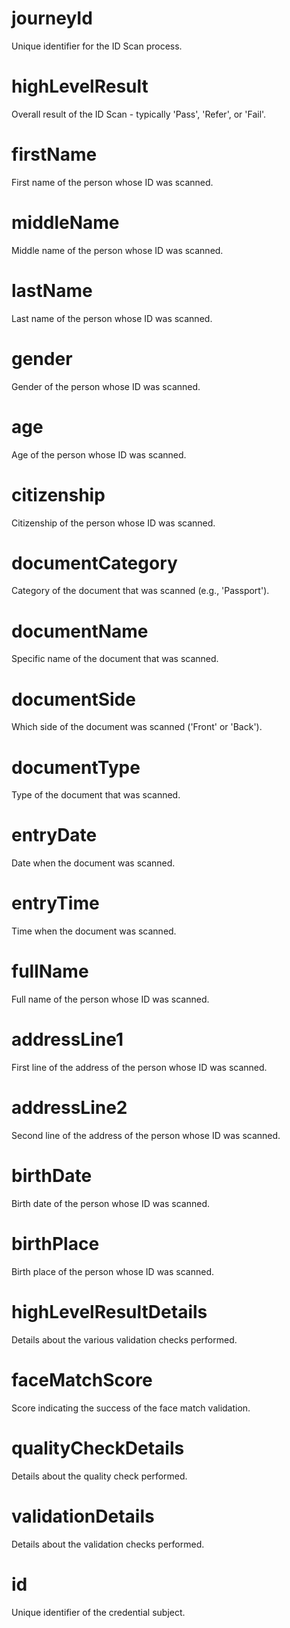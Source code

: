 # journeyId

Unique identifier for the ID Scan process.

# highLevelResult

Overall result of the ID Scan - typically 'Pass', 'Refer', or 'Fail'.

# firstName

First name of the person whose ID was scanned.

# middleName

Middle name of the person whose ID was scanned.

# lastName

Last name of the person whose ID was scanned.

# gender

Gender of the person whose ID was scanned.

# age

Age of the person whose ID was scanned.

# citizenship

Citizenship of the person whose ID was scanned.

# documentCategory

Category of the document that was scanned (e.g., 'Passport').

# documentName

Specific name of the document that was scanned.

# documentSide

Which side of the document was scanned ('Front' or 'Back').

# documentType

Type of the document that was scanned.

# entryDate

Date when the document was scanned.

# entryTime

Time when the document was scanned.

# fullName

Full name of the person whose ID was scanned.

# addressLine1

First line of the address of the person whose ID was scanned.

# addressLine2

Second line of the address of the person whose ID was scanned.

# birthDate

Birth date of the person whose ID was scanned.

# birthPlace

Birth place of the person whose ID was scanned.

# highLevelResultDetails

Details about the various validation checks performed.

# faceMatchScore

Score indicating the success of the face match validation.

# qualityCheckDetails

Details about the quality check performed.

# validationDetails

Details about the validation checks performed.

# id

Unique identifier of the credential subject.
